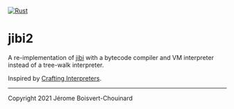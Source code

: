 [![Rust](https://github.com/jbchouinard/jibi2/actions/workflows/rust.yml/badge.svg)](https://github.com/jbchouinard/jibi2/actions/workflows/rust.yml)

# jibi2

A re-implementation of [jibi](https://github.com/jbchouinard/jibi) with a bytecode
compiler and VM interpreter instead of a tree-walk interpreter.

Inspired by [Crafting Interpreters](https://craftinginterpreters.com).

---

Copyright 2021 Jérome Boisvert-Chouinard
